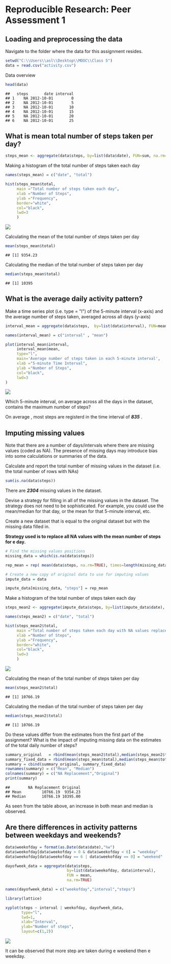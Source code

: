 # Reproducible Research: Peer Assessment 1


## Loading and preprocessing the data
Navigate to the folder where the data for this assignment resides.

```r
setwd("C:\\Users\\asl\\Desktop\\MOOC\\Class 5")
data = read.csv("activity.csv")
```

Data overview 


```r
head(data)
```

```
##   steps       date interval
## 1    NA 2012-10-01        0
## 2    NA 2012-10-01        5
## 3    NA 2012-10-01       10
## 4    NA 2012-10-01       15
## 5    NA 2012-10-01       20
## 6    NA 2012-10-01       25
```

## What is mean total number of steps taken per day?


```r
steps_mean <- aggregate(data$steps, by=list(data$date), FUN=sum, na.rm=TRUE)
```

Making a histogram of the total number of steps taken each day


```r
names(steps_mean) = c("date", "total")

hist(steps_mean$total, 
     main ="Total number of steps taken each day", 
     xlab ="Number of Steps", 
     ylab ="Frequency",
     border="white", 
     col="black", 
     lwd=3
     )
```

![](PA1_template_files/figure-html/unnamed-chunk-4-1.png) 

Calculating the mean of the total number of steps taken per day

```r
mean(steps_mean$total)
```

```
## [1] 9354.23
```
Calculating the median of the total number of steps taken per day

```r
median(steps_mean$total)
```

```
## [1] 10395
```


## What is the average daily activity pattern?

Make a time series plot (i.e. type = "l") of the 5-minute interval (x-axis) and the average number of steps taken, averaged across all days (y-axis)


```r
interval_mean = aggregate(data$steps,  by=list(data$interval), FUN=mean, na.rm=TRUE)

names(interval_mean) = c("interval" , "mean")

plot(interval_mean$interval, 
     interval_mean$mean, 
     type="l", 
     main='Average number of steps taken in each 5-minute interval',
     xlab ="5-minute Time Interval", 
     ylab ="Number of Steps",
     col="black",
     lwd=3
)
```

![](PA1_template_files/figure-html/unnamed-chunk-7-1.png) 

Which 5-minute interval, on average across all the days in the dataset, contains the maximum number of steps?

On average , most steps are registerd in the time interval of ***835*** .


## Imputing missing values

Note that there are a number of days/intervals where there are missing values (coded as NA). The presence of missing days may introduce bias into some calculations or summaries of the data.

Calculate and report the total number of missing values in the dataset (i.e. the total number of rows with NAs)


```r
sum(is.na(data$steps))
```

There are ***2304*** missing values in the dataset.

Devise a strategy for filling in all of the missing values in the dataset. The strategy does not need to be sophisticated. For example, you could use the mean/median for that day, or the mean for that 5-minute interval, etc.

Create a new dataset that is equal to the original dataset but with the missing data filled in.

**Strategy used is to replace all NA values with the mean number of steps for e day.**


```r
# Find the missing values positions
missing_data = which(is.na(data$steps))

rep_mean = rep( mean(data$steps, na.rm=TRUE), times=length(missing_data))

# Create a new copy of original data to use for imputing values
impute_data = data

impute_data[missing_data, "steps"] = rep_mean
```

Make a histogram of the total number of steps taken each day 


```r
steps_mean2 <- aggregate(impute_data$steps, by=list(impute_data$date), FUN=sum, na.rm=TRUE)

names(steps_mean2) = c("date", "total")

hist(steps_mean2$total, 
     main ="Total number of steps taken each day with NA values replaced", 
     xlab ="Number of Steps", 
     ylab ="Frequency",
     border="white", 
     col="black", 
     lwd=3
     )
```

![](PA1_template_files/figure-html/unnamed-chunk-10-1.png) 

Calculating the mean of the total number of steps taken per day

```r
mean(steps_mean2$total)
```

```
## [1] 10766.19
```
Calculating the median of the total number of steps taken per day

```r
median(steps_mean2$total)
```

```
## [1] 10766.19
```

Do these values differ from the estimates from the first part of the assignment? What is the impact of imputing missing data on the estimates of the total daily number of steps?

```r
summary_original   = rbind(mean(steps_mean2$total),median(steps_mean2$total))
summary_fixed_data = rbind(mean(steps_mean$total),median(steps_mean$total))
summary = cbind(summary_original, summary_fixed_data)
rownames(summary) = c("Mean", "Median")
colnames(summary) = c("NA Replacement","Original")
print(summary)
```

```
##        NA Replacement Original
## Mean         10766.19  9354.23
## Median       10766.19 10395.00
```
As seen from the table above, an increase in both mean and median is observed.

## Are there differences in activity patterns between weekdays and weekends?


```r
data$weekofday = format(as.Date(data$date),"%w")
data$weekofday[data$weekofday > 0 & data$weekofday < 6] = "weekday"
data$weekofday[data$weekofday == 6 | data$weekofday == 0] = "weekend"

dayofweek_data = aggregate(data$steps, 
                           by=list(data$weekofday, data$interval), 
                           FUN = mean,
                           na.rm=TRUE)

names(dayofweek_data) = c("weekofday","interval","steps")

library(lattice)

xyplot(steps ~ interval | weekofday, dayofweek_data, 
       type="l", 
       lwd=1, 
       xlab="Interval", 
       ylab="Number of steps", 
       layout=c(1,2))
```

![](PA1_template_files/figure-html/unnamed-chunk-14-1.png) 

It can be observed that more step are taken during e weekend then e weekday.

